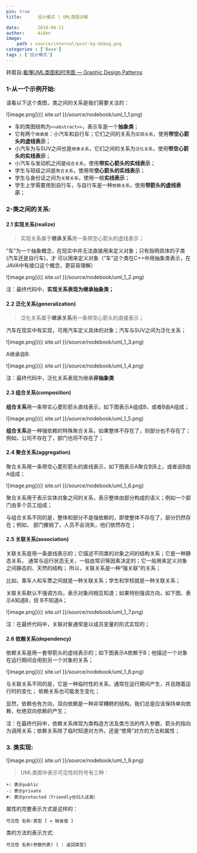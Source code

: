 ```yaml
---
pin: true
title:      设计模式 | UML类图详解

date:       2018-06-21
author:     Aiden
image: 
    path : source/internal/post-bg-debug.png
categories : ['Base']
tags : ['设计模式']
---
```


转载自:[看懂UML类图和时序图 — Graphic Design Patterns](http://design-patterns.readthedocs.io/zh_CN/latest/read_uml.html)

### 1-从一个示例开始:

请看以下这个类图，类之间的关系是我们需要关注的：

![image.png]({{ site.url }}/source/nodebook/uml_1_1.png)


- 车的类图结构为`<<abstract>>`，表示车是一个**抽象类**；
-  它有两个`继承类`：小汽车和自行车；它们之间的关系为`实现关系`，使用**带空心箭头的虚线表示**；
- 小汽车为与SUV之间也是`继承关系`，它们之间的关系为`泛化关系`，使用**带空心箭头的实线表示**；
- 小汽车与发动机之间是`组合关系`，使用**带实心箭头的实线表示**；
- 学生与班级之间是`聚合关系`，使用带**空心箭头的实线表示**；
- 学生与身份证之间为`关联关系`，使用一根**实线表示**；
- 学生上学需要用到自行车，与自行车是一种`依赖关系`，使用**带箭头的虚线表示**；

### 2-类之间的关系:

#### 2.1 实现关系(realize)

> 实现关系属于**继承关系**用一条带空心箭头的虚线表示；

”车”为一个抽象概念，在现实中并无法直接用来定义对象；只有指明具体的子类(汽车还是自行车)，才 可以用来定义对象（”车”这个类在C++中用抽象类表示，在JAVA中有接口这个概念，更容易理解）

![image.png]({{ site.url }}/source/nodebook/uml_1_2.png)

注：最终代码中，**实现关系表现为继承抽象类；**


#### 2.2 泛化关系(generalization)

> 泛化关系属于**继承关系**用一条带空心箭头的直接表示；

汽车在现实中有实现，可用汽车定义具体的对象；汽车与SUV之间为泛化关系；

![image.png]({{ site.url }}/source/nodebook/uml_1_3.png)

A继承自B:

![image.png]({{ site.url }}/source/nodebook/uml_1_4.png)

注：最终代码中，泛化关系表现为继承**非抽象类**

#### 2.3 组合关系(composition)

**组合关系**用一条带实心菱形箭头直线表示，如下图表示A组成B，或者B由A组成；

![image.png]({{ site.url }}/source/nodebook/uml_1_5.png)

**组合关系**是一种强依赖的特殊聚合关系，如果整体不存在了，则部分也不存在了；例如，公司不存在了，部门也将不存在了；

#### 2.4 聚合关系(aggregation)

聚合关系用一条带空心菱形箭头的直线表示，如下图表示A聚合到B上，或者说B由A组成；

![image.png]({{ site.url }}/source/nodebook/uml_1_6.png)

聚合关系用于表示实体对象之间的关系，表示整体由部分构成的语义；例如一个部门由多个员工组成；

与组合关系不同的是，整体和部分不是强依赖的，即使整体不存在了，部分仍然存在；例如， 部门撤销了，人员不会消失，他们依然存在；

#### 2.5 关联关系(association)

关联关系是用一条直线表示的；它描述不同类的对象之间的结构关系；它是一种静态关系， 通常与运行状态无关，一般由常识等因素决定的；它一般用来定义对象之间静态的、天然的结构；
所以，关联关系是一种“强关联”的关系；

比如，乘车人和车票之间就是一种关联关系；学生和学校就是一种关联关系；

关联关系默认不强调方向，表示对象间相互知道；如果特别强调方向，如下图，表示A知道B，但 B不知道A；

![image.png]({{ site.url }}/source/nodebook/uml_1_7.png)

注：在最终代码中，关联对象通常是以成员变量的形式实现的；

#### 2.6 依赖关系(dependency)

依赖关系是用一套带箭头的虚线表示的；如下图表示A依赖于B；他描述一个对象在运行期间会用到另一个对象的关系；

![image.png]({{ site.url }}/source/nodebook/uml_1_8.png)

与关联关系不同的是，它是一种临时性的关系，通常在运行期间产生，并且随着运行时的变化； 依赖关系也可能发生变化；

显然，依赖也有方向，双向依赖是一种非常糟糕的结构，我们总是应该保持单向依赖，杜绝双向依赖的产生；

注：在最终代码中，依赖关系体现为类构造方法及类方法的传入参数，箭头的指向为调用关系；依赖关系除了临时知道对方外，还是“使用”对方的方法和属性；


### 3. 类实现:


![image.png]({{ site.url }}/source/nodebook/uml_1_9.png)


> UML类图中表示可见性的符号有三种：

```
+: 表示public
-: 表示private
#: 表示protected（friendly也归入这类）
```

属性的完整表示方式是这样的：

```
可见性 名称:类型 [ = 缺省值 ]
```

类的方法的表示方式:

```
可见性 名称(参数列表) [ : 返回类型]
```
